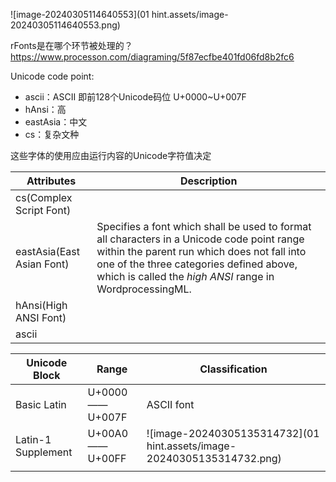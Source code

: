![image-20240305114640553](01 hint.assets/image-20240305114640553.png)

rFonts是在哪个环节被处理的？https://www.processon.com/diagraming/5f87ecfbe401fd06fd8b2fc6



Unicode code point:

- ascii：ASCII 即前128个Unicode码位 U+0000~U+007F
- hAnsi：高
- eastAsia：中文
- cs：复杂文种

这些字体的使用应由运行内容的Unicode字符值决定

| Attributes                | Description                                                  |
| ------------------------- | ------------------------------------------------------------ |
| cs(Complex Script Font)   |                                                              |
| eastAsia(East Asian Font) | Specifies a font which shall be used to format all characters in a Unicode code point  range within the parent run which does not fall into one of the three categories defined above, which is called the *high ANSI* range in WordprocessingML. |
| hAnsi(High ANSI Font)     |                                                              |
| ascii                     |                                                              |

| Unicode Block      | Range          | Classification                                               |
| ------------------ | -------------- | ------------------------------------------------------------ |
| Basic Latin        | U+0000——U+007F | ASCII font                                                   |
| Latin-1 Supplement | U+00A0——U+00FF | ![image-20240305135314732](01 hint.assets/image-20240305135314732.png) |
|                    |                |                                                              |

